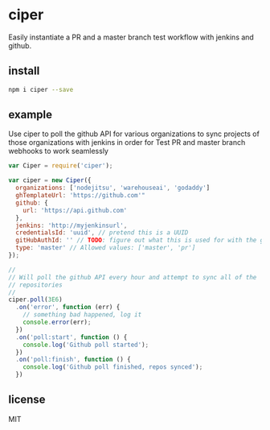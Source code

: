 # ciper

Easily instantiate a PR and a master branch test workflow with jenkins and github.

## install

```sh
npm i ciper --save
```

## example

Use ciper to poll the github API for various organizations to sync projects of
those organizations with jenkins in order for Test PR and master branch webhooks to work
seamlessly

```js
var Ciper = require('ciper');

var ciper = new Ciper({
  organizations: ['nodejitsu', 'warehouseai', 'godaddy']
  ghTemplateUrl: 'https://github.com'"
  github: {
    url: 'https://api.github.com'
  },
  jenkins: 'http://myjenkinsurl',
  credentialsId: 'uuid', // pretend this is a UUID
  gitHubAuthId: '' // TODO: figure out what this is used for with the github plugin,
  type: 'master' // Allowed values: ['master', 'pr']
});

//
// Will poll the github API every hour and attempt to sync all of the
// repositories
//
ciper.poll(3E6)
  .on('error', function (err) {
    // something bad happened, log it
    console.error(err);
  })
  .on('poll:start', function () {
    console.log('Github poll started');
  })
  .on('poll:finish', function () {
    console.log('Github poll finished, repos synced');
  })

```

## license
MIT
